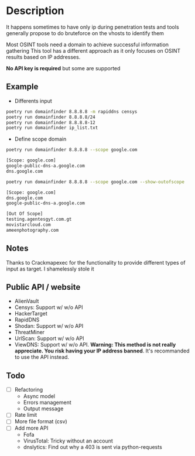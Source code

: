 
# Description
It happens sometimes to have only ip during penetration tests and tools generally propose to do bruteforce on the vhosts to identify them

Most OSINT tools need a domain to achieve successful information gathering
This tool has a different approach as it only focuses on OSINT results based on IP addresses.

**No API key is required** but some are supported

## Example
* Differents input

```bash
poetry run domainfinder 8.8.8.8 -m rapiddns censys
poetry run domainfinder 8.8.8.8/24
poetry run domainfinder 8.8.8.8-12
poetry run domainfinder ip_list.txt
```
* Define scope domain

```bash
poetry run domainfinder 8.8.8.8 --scope google.com

[Scope: google.com]
google-public-dns-a.google.com
dns.google.com

poetry run domainfinder 8.8.8.8 --scope google.com --show-outofscope

[Scope: google.com]
dns.google.com
google-public-dns-a.google.com

[Out Of Scope]
testing.agentesgyt.com.gt
movistarcloud.com
ameenphotography.com
```

## Notes
Thanks to Crackmapexec for the functionality to provide different types of input as target. I shamelessly stole it

## Public API / website
- AlienVault
- Censys: Support w/ w/o API
- HackerTarget
- RapidDNS
- Shodan: Support w/ w/o API 
- ThreatMiner
- UrlScan: Support w/ w/o API
- ViewDNS: Support w/ w/o API. **Warning: This method is not really appreciate. You risk having your IP address banned**. It's recommanded to use the API instead.

## Todo
- [ ] Refactoring
  - Async model
  - Errors management
  - Output message
- [ ] Rate limit
- [ ] More file format (csv)
- [ ] Add more API 
  - Fofa
  - VirusTotal: Tricky without an account
  - dnslytics: Find out why a 403 is sent via python-requests
